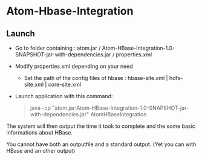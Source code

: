 # Atom-Hbase-Integration

## Launch

- Go to folder containing : atom.jar / Atom-HBase-Integration-1.0-SNAPSHOT-jar-with-dependencies.jar / properties.xml
- Modify properties.xml depending on your need
  - Set the path of the config files of hbase : hbase-site.xml | hdfs-site.xml | core-site.xml
- Launch application with this command:

  > java -cp "atom.jar:Atom-HBase-Integration-1.0-SNAPSHOT-jar-with-dependencies.jar" AtomHBaseIntegration

The system will then output the time it took to complete and the some basic informations about HBase.

You cannot have both an outputfile and a standard output. (Yet you can with HBase and an other output)
